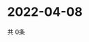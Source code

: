 # 2022-04-08
  共 0条

  <!-- BEGIN -->
  <!-- 最后更新时间Fri Apr 08 2022 02:27:39 GMT+0000 (Coordinated Universal Time) -->
  
  <!-- END -->
  
  